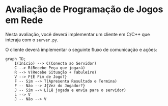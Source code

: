 # Avaliação de Programação de Jogos em Rede
Nesta avaliação, você deverá implementar um cliente em C/C++ que interaja com o ``server.py``.

O cliente deverá implementar o seguinte fluxo de comunicação e ações:

```mermaid
graph TD;
    I(Início) --> C(Conecta ao Servidor)
    C --> R(Recebe Peça que jogará)
    R --> V(Recebe Situação + Tabuleiro)
    V --> F{É Fim de Jogo?}
    F -- Sim --> T(Apresenta Resultado e Termina)
    F -- Não --> J{Vez do Jogador?}
    J -- Sim --> L(Lê jogada e envia para o servidor)
    L --> V
    J -- Não --> V

```